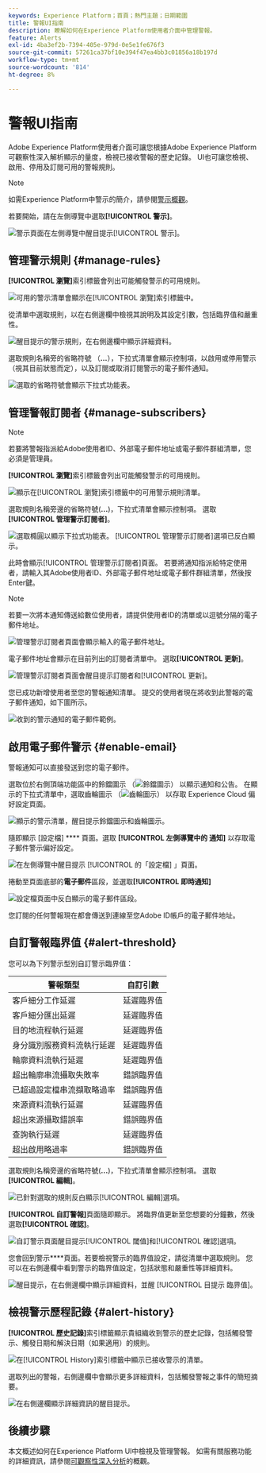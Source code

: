```yaml
---
keywords: Experience Platform；首頁；熱門主題；日期範圍
title: 警報UI指南
description: 瞭解如何在Experience Platform使用者介面中管理警報。
feature: Alerts
exl-id: 4ba3ef2b-7394-405e-979d-0e5e1fe676f3
source-git-commit: 57261ca37bf10e394f47ea4bb3c01856a18b197d
workflow-type: tm+mt
source-wordcount: '814'
ht-degree: 8%

---
```


# 警報UI指南

Adobe Experience Platform使用者介面可讓您根據Adobe Experience Platform可觀察性深入解析顯示的量度，檢視已接收警報的歷史記錄。 UI也可讓您檢視、啟用、停用及訂閱可用的警報規則。

>[!NOTE]
>
>如需Experience Platform中警示的簡介，請參閱[警示概觀](./overview.md)。

若要開始，請在左側導覽中選取&#x200B;**[!UICONTROL 警示]**。

![警示頁面在左側導覽中醒目提示[!UICONTROL 警示]。](../images/alerts/ui/workspace.png)

## 管理警示規則 {#manage-rules}

**[!UICONTROL 瀏覽]**&#x200B;索引標籤會列出可能觸發警示的可用規則。

![可用的警示清單會顯示在[!UICONTROL 瀏覽]索引標籤中。](../images/alerts/ui/rules.png)

從清單中選取規則，以在右側邊欄中檢視其說明及其設定引數，包括臨界值和嚴重性。

![醒目提示的警示規則，在右側邊欄中顯示詳細資料。](../images/alerts/ui/rule-details.png)

選取規則名稱旁的省略符號 （**...**），下拉式清單會顯示控制項，以啟用或停用警示 （視其目前狀態而定），以及訂閱或取消訂閱警示的電子郵件通知。

![選取的省略符號會顯示下拉式功能表。](../images/alerts/ui/disable-subscribe.png)

## 管理警報訂閱者 {#manage-subscribers}

>[!NOTE]
>
> 若要將警報指派給Adobe使用者ID、外部電子郵件地址或電子郵件群組清單，您必須是管理員。

**[!UICONTROL 瀏覽]**&#x200B;索引標籤會列出可能觸發警示的可用規則。

![顯示在[!UICONTROL 瀏覽]索引標籤中的可用警示規則清單。](../images/alerts/ui/rules.png)

選取規則名稱旁邊的省略符號(**...**)，下拉式清單會顯示控制項。 選取&#x200B;**[!UICONTROL 管理警示訂閱者]**。

![選取橢圓以顯示下拉式功能表。 [!UICONTROL 管理警示訂閱者]選項已反白顯示。](../images/alerts/ui/manage-alert-subscribers.png)

此時會顯示[!UICONTROL 管理警示訂閱者]頁面。 若要將通知指派給特定使用者，請輸入其Adobe使用者ID、外部電子郵件地址或電子郵件群組清單，然後按Enter鍵。

>[!NOTE]
>
>若要一次將本通知傳送給數位使用者，請提供使用者ID的清單或以逗號分隔的電子郵件地址。

![管理警示訂閱者頁面會顯示輸入的電子郵件地址。](../images/alerts/ui/manage-alert-add-email.png)

電子郵件地址會顯示在目前列出的訂閱者清單中。 選取&#x200B;**[!UICONTROL 更新]**。

![管理警示訂閱者頁面會醒目提示訂閱者和[!UICONTROL 更新]。](../images/alerts/ui/manage-alert-subscribers-added-email.png)

您已成功新增使用者至您的警報通知清單。 提交的使用者現在將收到此警報的電子郵件通知，如下圖所示。

![收到的警示通知的電子郵件範例。](../images/alerts/ui/manage-alert-subscribers-email.png)

## 啟用電子郵件警示 {#enable-email}

警報通知可以直接發送到您的電子郵件。

選取位於右側頂端功能區中的鈴鐺圖示 （![鈴鐺圖示](/help/images/icons/bell.png)） 以顯示通知和公告。 在顯示的下拉式清單中，選取齒輪圖示 （![齒輪圖示](/help/images/icons/settings.png)） 以存取 Experience Cloud 偏好設定頁面。

![顯示的警示清單，醒目提示鈴鐺圖示和齒輪圖示。](../images/alerts/ui/edit-preferences.png)

隨即顯示 [設定檔] **** 頁面。選取 **[!UICONTROL 左側導覽中的 通知]** 以存取電子郵件警示偏好設定。

![在左側導覽中醒目提示 [!UICONTROL 的「設定檔] 」頁面。](../images/alerts/ui/profile.png)

捲動至頁面底部的&#x200B;**電子郵件**&#x200B;區段，並選取&#x200B;**[!UICONTROL 即時通知]**

![設定檔頁面中反白顯示的電子郵件區段。](../images/alerts/ui/notifications.png)

您訂閱的任何警報現在都會傳送到連線至您Adobe ID帳戶的電子郵件地址。

## 自訂警報臨界值 {#alert-threshold}

您可以為下列警示型別自訂警示臨界值：

| 警報類型 | 自訂引數 |
|---|---|
| 客戶細分工作延遲 | 延遲臨界值 |
| 客戶細分匯出延遲 | 延遲臨界值 |
| 目的地流程執行延遲 | 延遲臨界值 |
| 身分識別服務資料流執行延遲 | 延遲臨界值 |
| 輪廓資料流執行延遲 | 延遲臨界值 |
| 超出輪廓串流攝取失敗率 | 錯誤臨界值 |
| 已超過設定檔串流擷取略過率 | 錯誤臨界值 |
| 來源資料流執行延遲 | 延遲臨界值 |
| 超出來源攝取錯誤率 | 錯誤臨界值 |
| 查詢執行延遲 | 延遲臨界值 |
| 超出啟用略過率 | 錯誤臨界值 |

選取規則名稱旁邊的省略符號(**...**)，下拉式清單會顯示控制項。 選取&#x200B;**[!UICONTROL 編輯]**。

![已針對選取的規則反白顯示[!UICONTROL 編輯]選項。](../images/alerts/ui/threshold-edit.png)

**[!UICONTROL 自訂警報]**&#x200B;頁面隨即顯示。 將臨界值更新至您想要的分鐘數，然後選取&#x200B;**[!UICONTROL 確認]**。

![自訂警示頁面醒目提示[!UICONTROL 閾值]和[!UICONTROL 確認]選項。](../images/alerts/ui/threshold-update.png)

您會回到警示&#x200B;****&#x200B;頁面。若要檢視警示的臨界值設定，請從清單中選取規則。 您可以在右側邊欄中看到警示的臨界值設定，包括狀態和嚴重性等詳細資料。

![醒目提示，在右側邊欄中顯示詳細資料，並醒 [!UICONTROL 目提示 臨界值]。](../images/alerts/ui/threshold-view.png)

## 檢視警示歷程記錄 {#alert-history}

**[!UICONTROL 歷史記錄]**&#x200B;索引標籤顯示貴組織收到警示的歷史記錄，包括觸發警示、觸發日期和解決日期（如果適用）的規則。

![在[!UICONTROL History]索引標籤中顯示已接收警示的清單。](../images/alerts/ui/history.png)

選取列出的警報，右側邊欄中會顯示更多詳細資料，包括觸發警報之事件的簡短摘要。

![在右側邊欄顯示詳細資訊的醒目提示。](../images/alerts/ui/history-details.png)

## 後續步驟

本文概述如何在Experience Platform UI中檢視及管理警報。 如需有關服務功能的詳細資訊，請參閱[可觀察性深入分析](../home.md)的概觀。
